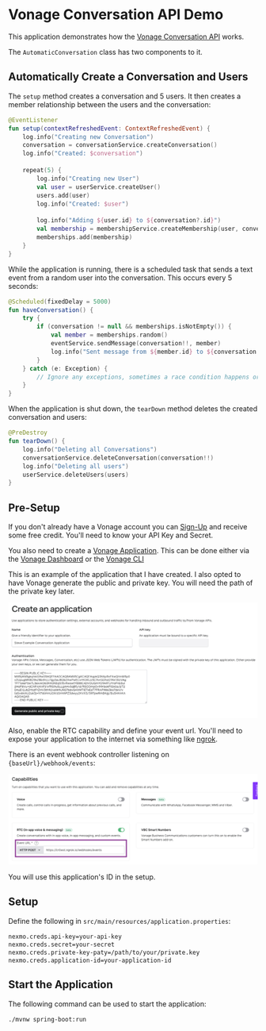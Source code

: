 # Vonage Conversation API Demo

This application demonstrates how the [Vonage Conversation API](https://developer.nexmo.com/conversation/overview) works.

The `AutomaticConversation` class has two components to it.

## Automatically Create a Conversation and Users

The `setup` method creates a conversation and 5 users. It then creates a member relationship between the users and the conversation:

```kt
@EventListener
fun setup(contextRefreshedEvent: ContextRefreshedEvent) {
    log.info("Creating new Conversation")
    conversation = conversationService.createConversation()
    log.info("Created: $conversation")

    repeat(5) {
        log.info("Creating new User")
        val user = userService.createUser()
        users.add(user)
        log.info("Created: $user")

        log.info("Adding ${user.id} to ${conversation?.id}")
        val membership = membershipService.createMembership(user, conversation!!)
        memberships.add(membership)
    }
}
```

While the application is running, there is a scheduled task that sends a text event from a random user into the conversation. This occurs every 5 seconds:

```kt
@Scheduled(fixedDelay = 5000)
fun haveConversation() {
    try {
        if (conversation != null && memberships.isNotEmpty()) {
            val member = memberships.random()
            eventService.sendMessage(conversation!!, member)
            log.info("Sent message from ${member.id} to ${conversation!!.id}")
        }
    } catch (e: Exception) {
        // Ignore any exceptions, sometimes a race condition happens or we send too fast for Nexmo.
    }
}
```

When the application is shut down, the `tearDown` method deletes the created conversation and users:

```kt
@PreDestroy
fun tearDown() {
    log.info("Deleting all Conversations")
    conversationService.deleteConversation(conversation!!)
    log.info("Deleting all users")
    userService.deleteUsers(users)
}
```

## Pre-Setup

If you don't already have a Vonage account you can [Sign-Up](https://dashboard.nexmo.com/sign-up) and receive some free credit. You'll need to know your API Key and Secret.

You also need to create a [Vonage Application](https://developer.nexmo.com/application/overview). This can be done either via the [Vonage Dashboard](https://dashboard.nexmo.com/applications/new) or the [Vonage CLI](https://developer.nexmo.com/application/nexmo-cli)

This is an example of the application that I have created. I also opted to have Vonage generate the public and private key. You will need the path of the private key later.

![](create-application.png)

Also, enable the RTC capability and define your event url. You'll need to expose your application to the internet via something like [ngrok](https://ngrok.com).

There is an event webhook controller listening on `{baseUrl}/webhook/events`:

![](capability.png)

You will use this application's ID in the setup.

## Setup

Define the following in `src/main/resources/application.properties`:

```properties
nexmo.creds.api-key=your-api-key
nexmo.creds.secret=your-secret
nexmo.creds.private-key-paty=/path/to/your/private.key
nexmo.creds.application-id=your-application-id
```

## Start the Application

The following command can be used to start the application:

```sh
./mvnw spring-boot:run
```